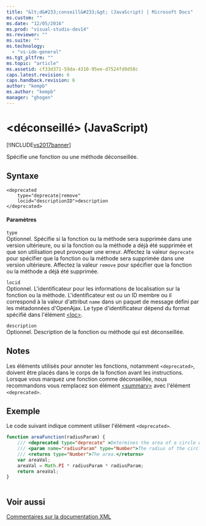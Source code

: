 ```yaml
---
title: "&lt;d&#233;conseill&#233;&gt; (JavaScript) | Microsoft Docs"
ms.custom: ""
ms.date: "12/05/2016"
ms.prod: "visual-studio-dev14"
ms.reviewer: ""
ms.suite: ""
ms.technology: 
  - "vs-ide-general"
ms.tgt_pltfrm: ""
ms.topic: "article"
ms.assetid: cf33d371-59da-4310-95ee-d7524fd9d58c
caps.latest.revision: 6
caps.handback.revision: 6
author: "kempb"
ms.author: "kempb"
manager: "ghogen"
---
```

# &lt;d&#233;conseill&#233;&gt; (JavaScript)
[!INCLUDE[vs2017banner](../code-quality/includes/vs2017banner.md)]

Spécifie une fonction ou une méthode déconseillée.  
  
## Syntaxe  
  
```  
<deprecated  
    type="deprecate|remove"  
    locid="descriptionID">description  
</deprecated>  
```  
  
#### Paramètres  
 `type`  
 Optionnel.  Spécifie si la fonction ou la méthode sera supprimée dans une version ultérieure, ou si la fonction ou la méthode a déjà été supprimée et que son utilisation peut provoquer une erreur.  Affectez la valeur `deprecate` pour spécifier que la fonction ou la méthode sera supprimée dans une version ultérieure.  Affectez la valeur `remove` pour spécifier que la fonction ou la méthode a déjà été supprimée.  
  
 `locid`  
 Optionnel.  L'identificateur pour les informations de localisation sur la fonction ou la méthode.  L'identificateur est ou un ID membre ou il correspond à la valeur d'attribut `name` dans un paquet de message défini par les métadonnées d'OpenAjax.  Le type d'identificateur dépend du format spécifié dans l'élément [\<loc\>](../ide/loc-javascript.md).  
  
 `description`  
 Optionnel.  Description de la fonction ou méthode qui est déconseillée.  
  
## Notes  
 Les éléments utilisés pour annoter les fonctions, notamment `<deprecated>`, doivent être placés dans le corps de la fonction avant les instructions.  Lorsque vous marquez une fonction comme déconseillée, nous recommandons vous remplacez son élément [\<summary\>](../ide/summary-javascript.md) avec l'élément `<deprecated>`.  
  
## Exemple  
 Le code suivant indique comment utiliser l'élément `<deprecated>`.  
  
```javascript  
function areaFunction(radiusParam) {  
    /// <deprecated type="deprecate" >Determines the area of a circle when supplied a radius parameter.</deprecated>  
    /// <param name="radiusParam" type="Number">The radius of the circle.</param>  
    /// <returns type="Number">The area.</returns>  
    var areaVal;  
    areaVal = Math.PI * radiusParam * radiusParam;  
    return areaVal;  
}  
  
```  
  
## Voir aussi  
 [Commentaires sur la documentation XML](../ide/xml-documentation-comments-javascript.md)